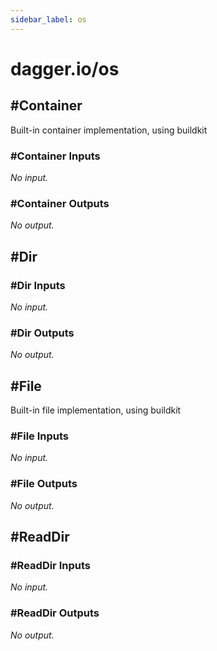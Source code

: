 ```yaml
---
sidebar_label: os
---
```


# dagger.io/os

## #Container

Built-in container implementation, using buildkit

### #Container Inputs

_No input._

### #Container Outputs

_No output._

## #Dir

### #Dir Inputs

_No input._

### #Dir Outputs

_No output._

## #File

Built-in file implementation, using buildkit

### #File Inputs

_No input._

### #File Outputs

_No output._

## #ReadDir

### #ReadDir Inputs

_No input._

### #ReadDir Outputs

_No output._
